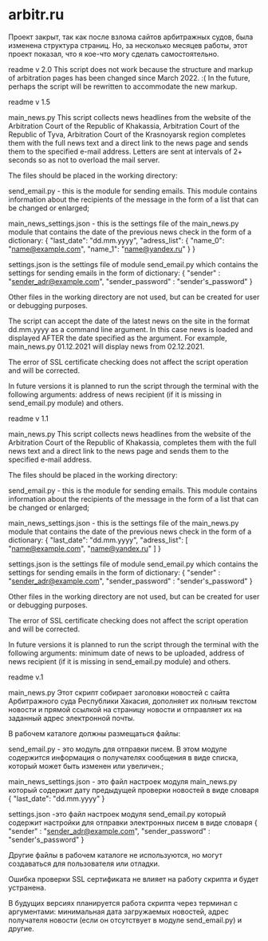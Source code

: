 # arbitr.ru

Проект закрыт, так как после взлома сайтов арбитражных судов, была изменена структура страниц.
Но, за несколько месяцев работы, этот проект показал, что я кое-что могу сделать самостоятельно.

readme v 2.0
This script does not work because the structure and markup of arbitration pages has been changed since March 2022.
:(
In the future, perhaps the script will be rewritten to accommodate the new markup.

readme v 1.5

main_news.py
This script collects news headlines from the website of the Arbitration Court of the Republic of Khakassia, Arbitration Court of the Republic of Tyva,
Arbitration Court of the Krasnoyarsk region completes them with the full news text and a direct link to the news page and sends them to the specified e-mail address.
Letters are sent at intervals of 2+ seconds so as not to overload the mail server.

The files should be placed in the working directory:

send_email.py - this is the module for sending emails. 
This module contains information about the recipients of the message in the form of a list that can be changed or enlarged;

main_news_settings.json - this is the settings file of the main_news.py module that contains the date of the previous news check in the form of a dictionary:
{
    "last_date": "dd.mm.yyyy",
    "adress_list": {
        "name_0": "name@example.com",
        "name_1": "name@yandex.ru"
    }
}

settings.json is the settings file of module send_email.py which contains the settings for sending emails in the form of dictionary:
{
    "sender" : "sender_adr@example.com", 
    "sender_password" : "sender's_password" 
}

Other files in the working directory are not used, but can be created for user or debugging purposes.

The script can accept the date of the latest news on the site in the format dd.mm.yyyy as a command line argument.
In this case news is loaded and displayed AFTER the date specified as the argument.
For example, main_news.py 01.12.2021 will display news from 02.12.2021.

The error of SSL certificate checking does not affect the script operation and will be corrected.

In future versions it is planned to run the script through the terminal with the following arguments:
address of news recipient (if it is missing in send_email.py module) and others.



readme v 1.1

main_news.py
This script collects news headlines from the website of the Arbitration Court of the Republic of Khakassia, 
completes them with the full news text and a direct link to the news page and sends them to the specified e-mail address.

The files should be placed in the working directory:

send_email.py - this is the module for sending emails. 
This module contains information about the recipients of the message in the form of a list that can be changed or enlarged;

main_news_settings.json - this is the settings file of the main_news.py module that contains the date of the previous news check in the form of a dictionary:
{
    "last_date": "dd.mm.yyyy",
    "adress_list": [
        "name@example.com", 
        "name@yandex.ru"
    ]
}

settings.json is the settings file of module send_email.py which contains the settings for sending emails in the form of dictionary:
{
    "sender" : "sender_adr@example.com", 
    "sender_password" : "sender's_password" 
}

Other files in the working directory are not used, but can be created for user or debugging purposes.

The error of SSL certificate checking does not affect the script operation and will be corrected.

In future versions it is planned to run the script through the terminal with the following arguments:
minimum date of news to be uploaded, address of news recipient (if it is missing in send_email.py module) and others.




readme v.1

main_news.py
Этот скрипт собирает заголовки новостей с сайта Арбитражного суда Республики Хакасия, дополняет их полным текстом новости и прямой ссылкой на страницу новости и отправляет их на заданный адрес электронной почты.

В рабочем каталоге должны размещаться файлы:

send_email.py - это модуль для отправки писем. В этом модуле содержится информация о получателях сообщения в виде списка, который может быть изменен или увеличен.;

main_news_settings.json - это файл настроек модуля main_news.py который содержит дату предыдущей проверки новостей в виде словаря 
{
    "last_date": "dd.mm.yyyy"
}

settings.json -это файл настроек модуля send_email.py который содержит настройки для отправки электронных писем в виде словаря
{
    "sender" : "sender_adr@example.com", 
    "sender_password" : "sender's_password" 
}

Другие файлы в рабочем каталоге не используются, но могут создаваться для пользователя или отладки.

Ошибка проверки SSL сертификата не влияет на работу скрипта и будет устранена.

В будущих версиях планируется работа скрипта через терминал с аргументами: минимальная дата загружаемых новостей, адрес получателя новости (если он отсутствует в модуле send_email.py) и другие.
